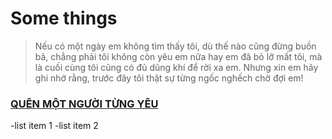 # Some things
>Nếu có một ngày em không tìm thấy tôi, dù thế nào cũng đừng buồn bã, chẳng phải tôi không còn yêu em nữa hay em đã bỏ lỡ mất tôi, mà là cuối cùng tôi cũng có đủ dũng khí để rời xa em. Nhưng xin em hãy ghi nhớ rằng, trước đây tôi thật sự từng ngốc nghếch chờ đợi em!
### [QUÊN MỘT NGƯỜI TỪNG YÊU](https://zingmp3.vn/tim-kiem/index.html?q=qu%C3%AAn%20m%E1%BB%99t%20ng%C6%B0%E1%BB%9Di%20t%E1%BB%ABng%20y%C3%AAu%20ch%C3%A2u%20kh%E1%BA%A3i%20phong)



-list item 1
-list item 2

